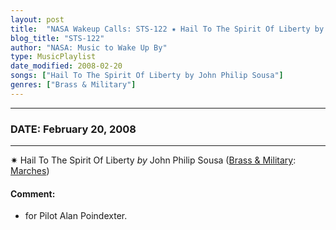 ```yaml
---
layout: post
title:  "NASA Wakeup Calls: STS-122 ✷ Hail To The Spirit Of Liberty by John Philip Sousa ✷ February 20, 2008"
blog_title: "STS-122"
author: "NASA: Music to Wake Up By"
type: MusicPlaylist
date_modified: 2008-02-20
songs: ["Hail To The Spirit Of Liberty by John Philip Sousa"]
genres: ["Brass & Military"]
---
```


----
### DATE: February 20, 2008
----
✷ Hail To The Spirit Of Liberty *by* John Philip Sousa ([Brass & Military](https://www.discogs.com/genre/Brass%20%26%20Military): [Marches](https://www.discogs.com/style/Marches)) <a target="blank_" href="https://www.discogs.com/John-Philip-SousaEmpire-Guards-Regimental-Band-Hail-To-The-Spirit-Of-Liberty/release/8019739">
    <i class="fas fa-compact-disc"
       title="Discogs entry for this song"
       alt="Discogs entry for this song"
       style="font-size: 1.1em;"></i></a>
    

#### Comment:
* for Pilot Alan Poindexter.



<br/>
<center>
	<a target="_blank"
	   href="https://twitter.com/intent/tweet?hashtags=Space,NASA,Playlist,NASAWakeupCalls,SpaceProgram&text=🚀 {{ page.author}}, {{ page.title }}. {{ site.url }}{{ page.url }}&via=nasawakeupcalls"><i class="fab fa-twitter" title="Tweet this page" alt="Tweet this page" style="font-size: 1.3em;"></i></a>
	&nbsp; 	<i class="fas fa-user-astronaut" style="font-size: 1.5em;"></i> &nbsp;
    <a id="custom_amazon_link"
       type="amzn" search="#"
       category="popular music">
    <i class="fab fa-amazon" style="font-size: 1.3em;"></i></a>
</center>

<!-- Randomly resolve an individual entry from a song array -->
<script src="/assets/javascript/seedrandom.min.js"></script>
<script>
  var wake_me_up = ["Hail To The Spirit Of Liberty by John Philip Sousa"];
  var prng = new Math.seedrandom();
  function randomSong() {
    song = wake_me_up[Math.floor(Math.random() * wake_me_up.length)];
    var amazon_link = document.getElementById("custom_amazon_link");
    amazon_link.setAttribute("search", song);
  }
  window.onload = randomSong();
</script>
